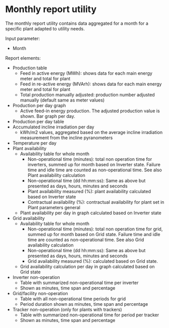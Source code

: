 # Monthly report utility

The monthly report utility contains data aggregated for a month for a specific plant adapted to utility needs.

Input parameter:

* Month

Report elements:

* Production table
    * Feed in active energy (MWh): shows data for each main energy meter and total for plant
    * Feed in re-active energy (MVArh): shows data for each main energy meter and total for plant
    * Total production manually adjusted: production number adjusted manually (default same as meter values)
* Production per day graph
    * Active feed-in energy production. The adjusted production value is shown. Bar graph per day.
* Production per day table
* Accumulated incline irradiation per day
    * kWh/m2 values, aggregated based on the average incline irradiation measurement from the incline pyranometers
* Temperature per day 
* Plant availability
    * Availability table for whole month
        * Non-operational time (minutes): total non operation time for inverters, summed up for month based on Inverter state. Failure time and idle time are counted as non-operational time. See also Plant availability calculation
        * Non-operational time (dd hh:mm:ss): Same as above but presented as days, hours, minutes and seconds
        * Plant availability measured (%): plant availability calculated based on Inverter state
        * Contractual availability (%): contractual availability for plant set in Plant parameters general
    * Plant availability per day in graph calculated based on Inverter state
* Grid availability
    * Availability table for whole month
        * Non-operational time (minutes): total non operation time for grid, summed up for month based on Grid state. Failure time and idle time are counted as non-operational time. See also Grid availability calculation
        * Non-operational time (dd hh:mm:ss): Same as above but presented as days, hours, minutes and seconds
        * Grid availability measured (%):  calculated based on Grid state.
    * Grid availability calculation per day in graph calculated based on Grid state
* Inverter non-operation
    * Table with summarized non-operational time per inverter
    * Shown as minutes, time span and percentage
* Grid/facility non-operation
    * Table with all non-operational time periods for grid
    * Period duration shown as minutes, time span and percentage
* Tracker non-operation (only for plants with trackers)        
    * Table with summarized non-operational time for period per tracker
    * Shown as minutes, time span and percentage
          